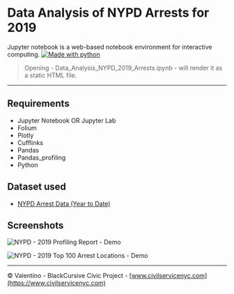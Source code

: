 # Data Analysis of NYPD Arrests for 2019
Jupyter notebook is a web-based notebook environment for interactive computing.
[![Made with python](https://img.shields.io/badge/Jupyter-F37626.svg?&style=for-the-badge&logo=Jupyter&logoColor=white)](https://github.com/BlackCursive/Data_Analysis_NYPD_2019)

> Opening - Data_Analysis_NYPD_2019_Arrests.ipynb - will render it as 
a static HTML file.
_____________________________________________
## Requirements
- Jupyter Notebook OR Jupyter Lab
- Folium
- Plotly
- Cufflinks
- Pandas
- Pandas_profiling
- Python

## Dataset used 
- [NYPD Arrest Data (Year to Date)](https://data.cityofnewyork.us/Public-Safety/NYPD-Arrest-Data-Year-to-Date-/uip8-fykc)

## Screenshots
![NYPD - 2019 Profiling Report - Demo](https://github.com/BlackCursive/Data_Analysis_NYPD_2019/blob/master/gif/nypd-2019-profiling-output.gif)

![NYPD - 2019 Top 100 Arrest Locations - Demo](https://github.com/BlackCursive/Data_Analysis_NYPD_2019/blob/master/gif/nypd-2019-map-output.gif)

_____________________________________________
© Valentino - BlackCursive
Civic Project - [www.civilservicenyc.com](https://www.civilservicenyc.com)
